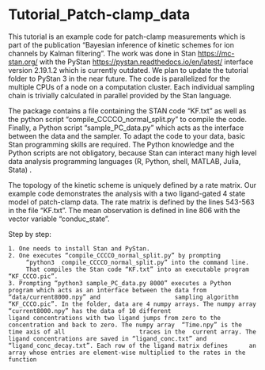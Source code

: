 # Tutorial_Patch-clamp_data
This tutorial is an example code for patch-clamp measurements which is part of the publication “Bayesian inference of kinetic schemes for ion channels by Kalman filtering”. The work was done in Stan https://mc-stan.org/ with the PyStan https://pystan.readthedocs.io/en/latest/ interface version 2.19.1.2 which is currently outdated. We plan to update the tutorial folder to PyStan 3 in the near future. The code is parallelized for the multiple CPUs of a node on a computation cluster. Each individual sampling chain is trivially calculated in parallel provided by the Stan language.

The package contains a file containing the STAN code “KF.txt” as well as the python script  “compile_CCCCO_normal_split.py” to compile the code.  Finally, a Python script “sample_PC_data.py” which acts as the interface between the data and the sampler. To adapt the code to your data, basic Stan programming skills are required. The Python knowledge and the Python scripts are not obligatory, because Stan can interact many high level data analysis programming languages (R, Python, shell, MATLAB, Julia, Stata) .  

The topology of the kinetic scheme is uniquely defined by a rate matrix. Our example code demonstrates the analysis with a two ligand-gated 4 state model of patch-clamp data. The rate matrix is defined by the lines 543-563 in the file “KF.txt”. The mean observation is defined in line 806 with the vector variable “conduc_state”. 

Step by step:

	1. One needs to install Stan and PyStan.
	2. One executes “compile_CCCCO_normal_split.py” by prompting
		 “python3  compile_CCCCO_normal_split.py” into the command line.
		 That compiles the Stan code “KF.txt” into an executable program “KF_CCCO.pic”.
	3. Prompting “python3 sample_PC_data.py 8000” executes a Python program which acts as an interface between the data from “data/current8000.npy” and 			        sampling algorithm “KF_CCCO.pic”. In the folder, data are 4 numpy arrays. The numpy array “current8000.npy” has the data of 10 different 	              	   ligand concentrations with two ligand jumps from zero to the concentration and back to zero. The numpy array  “Time.npy” is the time axis of all 			        traces in the  current array. The ligand concentrations are saved in “ligand_conc.txt” and “ligand_conc_decay.txt”. Each row of the ligand matrix defines      an array whose entries are element-wise multiplied to the rates in the function 
